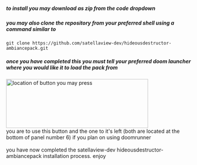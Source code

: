 ##### to install you may download as zip from the code dropdown
##### you may also clone the repository from your preferred shell using a command similar to
```git clone https://github.com/satellaview-dev/hideousdestructor-ambiancepack.git```
##### once you have completed this you must tell your preferred doom launcher where you would like it to load the pack from
<img width="387" height="134" alt="location of button you may press" src="https://github.com/user-attachments/assets/080e66fd-0e22-44a5-9569-2135c418e6ee"/>
<br/>
you are to use this button and the one to it's left (both are located at the bottom of panel number 6) if you plan on using doomrunner
<br/><br/>
you have now completed the satellaview-dev hideousdestructor-ambiancepack installation process. enjoy
